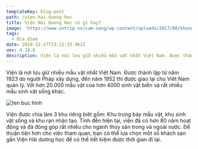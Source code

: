 ```yaml
---
templateKey: blog-post
path: /vien-hai-duong-hoc
title: Viện Hải Dương Học có gì hay?
image: 'https://www.vntrip.vn/cam-nang/wp-content/uploads/2017/08/khong-gian-xanh-mau-nuoc-bien.jpg' 
tags:
  - Dia diem
date: 2019-12-27T13:12:33.962Z
uev: 4.18.8
description: Viện là nơi lưu giữ nhiều mẫu vật nhất Việt Nam. Được thành lập từ năm 1923 do người Pháp xây dựng, đến năm 1952 thì được giao lại cho Viêt Nam quản lý.
---
```


Viện là nơi lưu giữ nhiều mẫu vật nhất Việt Nam. Được thành lập từ năm 1923 do người Pháp xây dựng, đến năm 1952 thì được giao lại cho Viêt Nam quản lý. Với hơn 20.000 mẫu vật của hơn 4000 sinh vật biển và rất nhiều mẫu sinh vât sống khác.

![ten buc hinh](https://i.imgur.com/g1mR06D.jpg "ten buc hinh")

Viện được chia làm 3 khu riêng biêt gồm: Khu trưng bày mẫu vật, khu sinh vật sống và khu rạn nhân tạo. Tính đến hiện tại, viện đã có hơn 80 năm hoạt động và đã đóng góp rất nhiều cho ngành thủy sản trong và ngoài nước. Để thuận tiện hơn cho việc tham quan, bạn có thể lựa chọn một số khách sạn gần Viện Hải dương học để có thể tiết kiệm được thời gian đi lại.